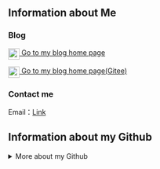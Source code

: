 ## Information about Me

### Blog

<p>
    <a href="https://fuxx-1.github.io/">
        <img align='top' style="height: 23px;" src="https://cdn.jsdelivr.net/gh/fuxx-1/StaticFile@main/Files/img/logo/Logo.svg" />
        Go to my blog home page
    </a>
</p>

<p>
    <a href="https://fuxx-1.gitee.io/">
        <img align='top' style="height: 23px;" src="https://cdn.jsdelivr.net/gh/fuxx-1/StaticFile@main/Files/img/logo/Logo.svg" />
        Go to my blog home page(Gitee)
    </a>
</p>

### Contact me
    
Email：<a href="http://mail.qq.com/cgi-bin/qm_share?t=qm_mailme&email=NVNATUBNXFRbUnVERBtWWlg">Link</a>

## Information about my Github

<details>
<summary>More about my Github</summary>

### Stats

<img style="width: 400px;" src="https://github-readme-stats.vercel.app/api?username=fuxx-1&show_icons=true&theme=vue&card_width=200" />

### Language Use

<img style="width: 400px;" src="https://github-readme-stats.vercel.app/api/top-langs/?username=fuxx-1&layout=compact&theme=vue&card_width=445" />

### GitHub Streak

<img style="width: 400px;" src="http://github-readme-streak-stats.herokuapp.com?user=fuxx-1&hide_border=true&background=FFFFFF" />

### Code This Week

<img style="width: 400px;" src="https://github-readme-stats.vercel.app/api/wakatime?username=fuxx&theme=vue" />

### Github Activity Graph

<img style="width: 1000px;" src="https://github-readme-activity-graph.vercel.app/graph?username=fuxx-1&theme=vue&bg_color=ffffff&point=009e24&hide_border=true&custom_title=Activity%20Graph" />

</details>
